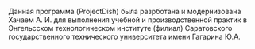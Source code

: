 Данная программа (ProjectDish) была разрботана и модернизована Хачаем А. И. для выполнения учебной и производственной практик в Энгельсском технологическом институте (филиал) Саратовского государственного технического университета имени Гагарина Ю.А. 

